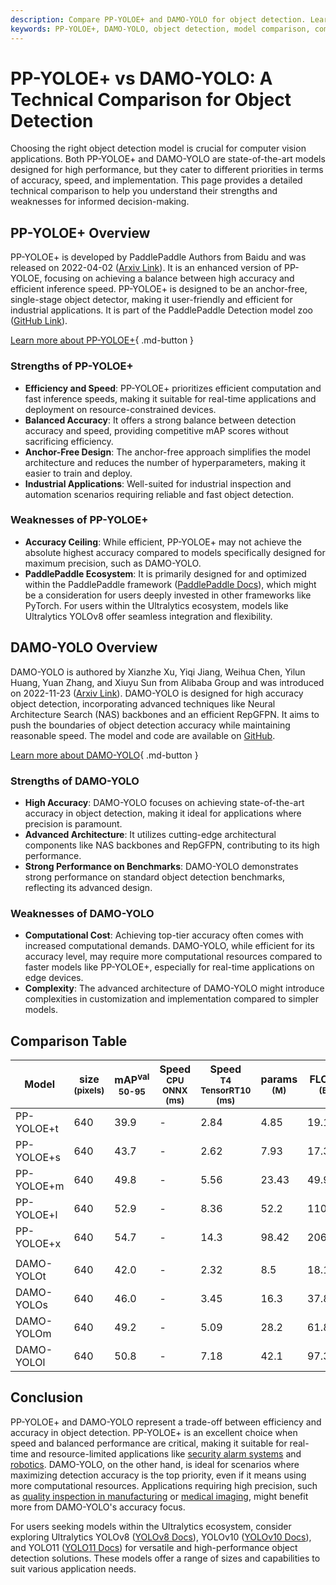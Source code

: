 ```yaml
---
description: Compare PP-YOLOE+ and DAMO-YOLO for object detection. Learn their strengths, weaknesses, and performance metrics to choose the right model.
keywords: PP-YOLOE+, DAMO-YOLO, object detection, model comparison, computer vision, PaddlePaddle, Neural Architecture Search, Ultralytics YOLO, AI performance
---
```


# PP-YOLOE+ vs DAMO-YOLO: A Technical Comparison for Object Detection

Choosing the right object detection model is crucial for computer vision applications. Both PP-YOLOE+ and DAMO-YOLO are state-of-the-art models designed for high performance, but they cater to different priorities in terms of accuracy, speed, and implementation. This page provides a detailed technical comparison to help you understand their strengths and weaknesses for informed decision-making.

<script async src="https://cdn.jsdelivr.net/npm/chart.js@3.9.1/dist/chart.min.js"></script>
<script defer src="../../javascript/benchmark.js"></script>

<canvas id="modelComparisonChart" width="1024" height="400" active-models='["PP-YOLOE+", "DAMO-YOLO"]'></canvas>

## PP-YOLOE+ Overview

PP-YOLOE+ is developed by PaddlePaddle Authors from Baidu and was released on 2022-04-02 ([Arxiv Link](https://arxiv.org/abs/2203.16250)). It is an enhanced version of PP-YOLOE, focusing on achieving a balance between high accuracy and efficient inference speed. PP-YOLOE+ is designed to be an anchor-free, single-stage object detector, making it user-friendly and efficient for industrial applications. It is part of the PaddlePaddle Detection model zoo ([GitHub Link](https://github.com/PaddlePaddle/PaddleDetection/)).

[Learn more about PP-YOLOE+](https://github.com/PaddlePaddle/PaddleDetection/blob/release/2.8.1/configs/ppyoloe/README.md){ .md-button }

### Strengths of PP-YOLOE+

- **Efficiency and Speed**: PP-YOLOE+ prioritizes efficient computation and fast inference speeds, making it suitable for real-time applications and deployment on resource-constrained devices.
- **Balanced Accuracy**: It offers a strong balance between detection accuracy and speed, providing competitive mAP scores without sacrificing efficiency.
- **Anchor-Free Design**: The anchor-free approach simplifies the model architecture and reduces the number of hyperparameters, making it easier to train and deploy.
- **Industrial Applications**: Well-suited for industrial inspection and automation scenarios requiring reliable and fast object detection.

### Weaknesses of PP-YOLOE+

- **Accuracy Ceiling**: While efficient, PP-YOLOE+ may not achieve the absolute highest accuracy compared to models specifically designed for maximum precision, such as DAMO-YOLO.
- **PaddlePaddle Ecosystem**: It is primarily designed for and optimized within the PaddlePaddle framework ([PaddlePaddle Docs](https://github.com/PaddlePaddle/PaddleDetection/blob/release/2.8.1/configs/ppyoloe/README.md)), which might be a consideration for users deeply invested in other frameworks like PyTorch. For users within the Ultralytics ecosystem, models like Ultralytics YOLOv8 offer seamless integration and flexibility.

## DAMO-YOLO Overview

DAMO-YOLO is authored by Xianzhe Xu, Yiqi Jiang, Weihua Chen, Yilun Huang, Yuan Zhang, and Xiuyu Sun from Alibaba Group and was introduced on 2022-11-23 ([Arxiv Link](https://arxiv.org/abs/2211.15444v2)). DAMO-YOLO is designed for high accuracy object detection, incorporating advanced techniques like Neural Architecture Search (NAS) backbones and an efficient RepGFPN. It aims to push the boundaries of object detection accuracy while maintaining reasonable speed. The model and code are available on [GitHub](https://github.com/tinyvision/DAMO-YOLO).

[Learn more about DAMO-YOLO](https://github.com/tinyvision/DAMO-YOLO/blob/master/README.md){ .md-button }

### Strengths of DAMO-YOLO

- **High Accuracy**: DAMO-YOLO focuses on achieving state-of-the-art accuracy in object detection, making it ideal for applications where precision is paramount.
- **Advanced Architecture**: It utilizes cutting-edge architectural components like NAS backbones and RepGFPN, contributing to its high performance.
- **Strong Performance on Benchmarks**: DAMO-YOLO demonstrates strong performance on standard object detection benchmarks, reflecting its advanced design.

### Weaknesses of DAMO-YOLO

- **Computational Cost**: Achieving top-tier accuracy often comes with increased computational demands. DAMO-YOLO, while efficient for its accuracy level, may require more computational resources compared to faster models like PP-YOLOE+, especially for real-time applications on edge devices.
- **Complexity**: The advanced architecture of DAMO-YOLO might introduce complexities in customization and implementation compared to simpler models.

## Comparison Table

| Model      | size<br><sup>(pixels) | mAP<sup>val<br>50-95 | Speed<br><sup>CPU ONNX<br>(ms) | Speed<br><sup>T4 TensorRT10<br>(ms) | params<br><sup>(M) | FLOPs<br><sup>(B) |
| ---------- | --------------------- | -------------------- | ------------------------------ | ----------------------------------- | ------------------ | ----------------- |
| PP-YOLOE+t | 640                   | 39.9                 | -                              | 2.84                                | 4.85               | 19.15             |
| PP-YOLOE+s | 640                   | 43.7                 | -                              | 2.62                                | 7.93               | 17.36             |
| PP-YOLOE+m | 640                   | 49.8                 | -                              | 5.56                                | 23.43              | 49.91             |
| PP-YOLOE+l | 640                   | 52.9                 | -                              | 8.36                                | 52.2               | 110.07            |
| PP-YOLOE+x | 640                   | 54.7                 | -                              | 14.3                                | 98.42              | 206.59            |
|            |                       |                      |                                |                                     |                    |                   |
| DAMO-YOLOt | 640                   | 42.0                 | -                              | 2.32                                | 8.5                | 18.1              |
| DAMO-YOLOs | 640                   | 46.0                 | -                              | 3.45                                | 16.3               | 37.8              |
| DAMO-YOLOm | 640                   | 49.2                 | -                              | 5.09                                | 28.2               | 61.8              |
| DAMO-YOLOl | 640                   | 50.8                 | -                              | 7.18                                | 42.1               | 97.3              |

## Conclusion

PP-YOLOE+ and DAMO-YOLO represent a trade-off between efficiency and accuracy in object detection. PP-YOLOE+ is an excellent choice when speed and balanced performance are critical, making it suitable for real-time and resource-limited applications like [security alarm systems](https://www.ultralytics.com/blog/security-alarm-system-projects-with-ultralytics-yolov8) and [robotics](https://www.ultralytics.com/glossary/robotics). DAMO-YOLO, on the other hand, is ideal for scenarios where maximizing detection accuracy is the top priority, even if it means using more computational resources. Applications requiring high precision, such as [quality inspection in manufacturing](https://www.ultralytics.com/blog/quality-inspection-in-manufacturing-traditional-vs-deep-learning-methods) or [medical imaging](https://www.ultralytics.com/blog/using-yolo11-for-tumor-detection-in-medical-imaging), might benefit more from DAMO-YOLO's accuracy focus.

For users seeking models within the Ultralytics ecosystem, consider exploring Ultralytics YOLOv8 ([YOLOv8 Docs](https://docs.ultralytics.com/models/yolov8/)), YOLOv10 ([YOLOv10 Docs](https://docs.ultralytics.com/models/yolov10/)), and YOLO11 ([YOLO11 Docs](https://docs.ultralytics.com/models/yolo11/)) for versatile and high-performance object detection solutions. These models offer a range of sizes and capabilities to suit various application needs.